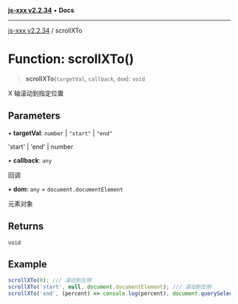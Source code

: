 [**js-xxx v2.2.34**](../README.md) • **Docs**

***

[js-xxx v2.2.34](../README.md) / scrollXTo

# Function: scrollXTo()

> **scrollXTo**(`targetVal`, `callback`, `dom`): `void`

X 轴滚动到指定位置

## Parameters

• **targetVal**: `number` \| `"start"` \| `"end"`

'start' | 'end' | number

• **callback**: `any`

回调

• **dom**: `any` = `document.documentElement`

元素对象

## Returns

`void`

## Example

```ts
scrollXTo(0); /// 滚动到左侧
scrollXTo('start', null, document.documentElement); /// 滚动到左侧
scrollXTo('end', (percent) => console.log(percent), document.querySelector('body')); /// 滚动到右侧
```
